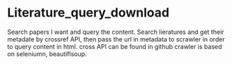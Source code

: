 # Literature_query_download
Search papers I want and query the content.
Search lieratures and get their metadate by crossref API, then pass the url in metadata to scrawler in order to query content in html.
cross API can be found in github
crawler is based on seleniumn, beautiflsoup.
